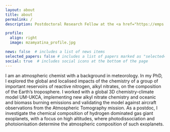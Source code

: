 ```yaml
---
layout: about
title: about
permalink: /
description: Postdoctoral Research Fellow at the <a href="https://emps.exeter.ac.uk/physics-astronomy/">School of Physics and Astronomy at the University of Exeter</a>.

profile:
  align: right
  image: mzamyatina_profile.jpg

news: false  # includes a list of news items
selected_papers: false # includes a list of papers marked as "selected={true}"
social: true  # includes social icons at the bottom of the page
---
```


I am an atmospheric chemist with a background in meteorology. In my PhD, I explored the global and localised impacts of the chemistry of a group of important reservoirs of reactive nitrogen, alkyl nitrates, on the composition of the Earth’s troposphere. I worked with a global 3D chemistry-climate model UM-UKCA, implementing new alkyl nitrate chemistry and oceanic and biomass burning emissions and validating the model against aircraft observations from the Atmospheric Tomography mission. As a postdoc, I investigate the chemical composition of hydrogen dominated gas giant exoplanets, with a focus on high altitudes, where photodissociation and photoionisation determine the atmospheric composition of such exoplanets.
